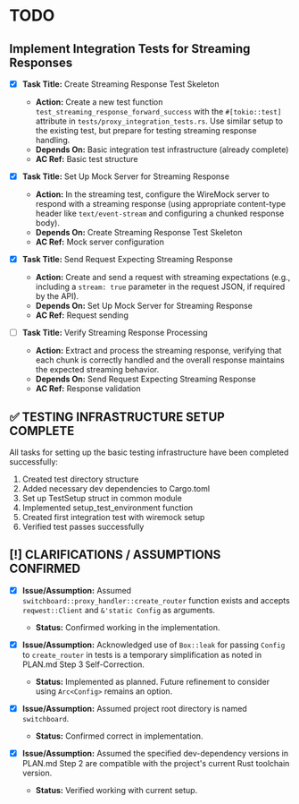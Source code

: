 # TODO

## Implement Integration Tests for Streaming Responses

- [x] **Task Title:** Create Streaming Response Test Skeleton
    - **Action:** Create a new test function `test_streaming_response_forward_success` with the `#[tokio::test]` attribute in `tests/proxy_integration_tests.rs`. Use similar setup to the existing test, but prepare for testing streaming response handling.
    - **Depends On:** Basic integration test infrastructure (already complete)
    - **AC Ref:** Basic test structure

- [x] **Task Title:** Set Up Mock Server for Streaming Response
    - **Action:** In the streaming test, configure the WireMock server to respond with a streaming response (using appropriate content-type header like `text/event-stream` and configuring a chunked response body).
    - **Depends On:** Create Streaming Response Test Skeleton
    - **AC Ref:** Mock server configuration

- [x] **Task Title:** Send Request Expecting Streaming Response
    - **Action:** Create and send a request with streaming expectations (e.g., including a `stream: true` parameter in the request JSON, if required by the API).
    - **Depends On:** Set Up Mock Server for Streaming Response
    - **AC Ref:** Request sending

- [ ] **Task Title:** Verify Streaming Response Processing
    - **Action:** Extract and process the streaming response, verifying that each chunk is correctly handled and the overall response maintains the expected streaming behavior.
    - **Depends On:** Send Request Expecting Streaming Response
    - **AC Ref:** Response validation

## ✅ TESTING INFRASTRUCTURE SETUP COMPLETE

All tasks for setting up the basic testing infrastructure have been completed successfully:

1. Created test directory structure
2. Added necessary dev dependencies to Cargo.toml
3. Set up TestSetup struct in common module
4. Implemented setup_test_environment function
5. Created first integration test with wiremock setup
6. Verified test passes successfully

## [!] CLARIFICATIONS / ASSUMPTIONS CONFIRMED

- [x] **Issue/Assumption:** Assumed `switchboard::proxy_handler::create_router` function exists and accepts `reqwest::Client` and `&'static Config` as arguments.
    - **Status:** Confirmed working in the implementation.

- [x] **Issue/Assumption:** Acknowledged use of `Box::leak` for passing `Config` to `create_router` in tests is a temporary simplification as noted in PLAN.md Step 3 Self-Correction.
    - **Status:** Implemented as planned. Future refinement to consider using `Arc<Config>` remains an option.

- [x] **Issue/Assumption:** Assumed project root directory is named `switchboard`.
    - **Status:** Confirmed correct in implementation.

- [x] **Issue/Assumption:** Assumed the specified dev-dependency versions in PLAN.md Step 2 are compatible with the project's current Rust toolchain version.
    - **Status:** Verified working with current setup.